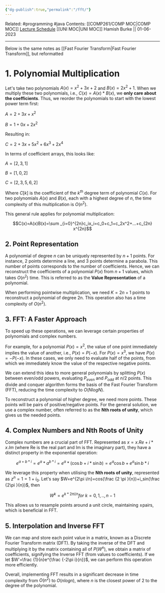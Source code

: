 ```yaml
---
{"dg-publish":true,"permalink":"/fft/"}
---
```


Related: #programming #java 
Contents: [[COMP261/COMP MOC\|COMP MOC]]
[Lecture Schedule](https://ecs.wgtn.ac.nz/Courses/COMP261_2023T1/LectureSchedule)
[[UNI MOC\|UNI MOC]]
Hamish Burke || 01-06-2023
***

Below is the same notes as [[Fast Fourier Transform\|Fast Fourier Transform]], but reformatted

# 1. Polynomial Multiplication

Let's take two polynomials $A(x) = x^2 + 3x +2$ and $B(x) = 2x^2+1$. When we multiply these two polynomials, i.e., $C(x)=A(x)*B(x)$, we **only care about the coefficients**. Thus, we reorder the polynomials to start with the lowest power term first:

$A=2+3x+x^2$

$B=1+0x+2x^2$

Resulting in:

$C=2+3x+5x^2+6x^3+2x^4$

In terms of coefficient arrays, this looks like:

$A=[2,3,1]$

$B=[1,0,2]$

$C=[2,3,5,6,2]$

Where $C[k]$ is the coefficient of the $k^{th}$ degree term of polynomial $C(x)$. For two polynomials $A(x)$ and $B(x)$, each with a highest degree of $n$, the time complexity of this multiplication is $O(n^2)$.

This general rule applies for polynomial multiplication:

$$C(x)=A(x)B(x)=\sum _{i=0}^{2n}​c_i​x_i=c_0​+c_1​+c_2​x^2+...+c_{2n}​x^{2n}$$

## 2. Point Representation

A polynomial of degree $n$ can be uniquely represented by $n+1$ points. For instance, 2 points determine a line, and 3 points determine a parabola. This number of points corresponds to the number of coefficients. Hence, we can reconstruct the coefficients of a polynomial $P(x)$ from $n+1$ values, which takes $O(n^2)$ time. This is referred to as the **Value Representation** of a polynomial.

When performing pointwise multiplication, we need $K=2n+1$ points to reconstruct a polynomial of degree 2n. This operation also has a time complexity of $O(n^2)$.

## 3. FFT: A Faster Approach

To speed up these operations, we can leverage certain properties of polynomials and complex numbers.

For example, for a polynomial $P(x)=x^2$, the value of one point immediately implies the value of another, i.e., $P(x)=P(-x)$. For $P(x)=x^3$, we have $P(x)=-P(-x)$. In these cases, we only need to evaluate half of the points, from which we immediately know the value of the respective negative points.

We can extend this idea to more general polynomials by splitting $P(x)$ between even/odd powers, evaluating $P_{even}$ and $P_{odd}$ at $n/2$ points. This divide and conquer algorithm forms the basis of the Fast Fourier Transform (FFT), reducing the time complexity to $O(NlogN)$.

To reconstruct a polynomial of higher degree, we need more points. These points will be pairs of positive/negative points. For the general solution, we use a complex number, often referred to as the **Nth roots of unity**, which gives us the needed points.

## 4. Complex Numbers and Nth Roots of Unity

Complex numbers are a crucial part of FFT. Represented as $x=x.Re+i*x.Im$ (where Re is the real part and Im is the imaginary part), they have a distinct property in the exponential operation:

$$e^{a+b*i}=e^a*a^{b*i}=e^a*(\cos b + i*\sin b) = e^a\cos b + e^a\sin b*i$$

We leverage this property when utilising the **Nth roots of unity**, represented as $z^n=1=1+i_0$. Let's say $W=e^{2\pi i/n}=cos(\frac {2 \pi }{n})+i_sin(\frac {2\pi }{n})$, then

$$W^k=e^{k*2\pi i/n} for \ k=0,1,..,n-1$$

This allows us to resample points around a unit circle, maintaining ±pairs, which is beneficial in FFT.

## 5. Interpolation and Inverse FFT

We can map and store each point value in a matrix, known as a Discrete Fourier Transform matrix (DFT). By taking the inverse of the DFT and multiplying it by the matrix containing all of $P(W^n)$, we obtain a matrix of coefficients, signifying the Inverse FFT (from values to coefficients). If we let $W'=\frac {1}{n}e^{\frac {-2\pi i}{n}}$, we can perform this operation more efficiently.

Overall, implementing FFT results in a significant decrease in time complexity from $O(n^2)$ to $O(nlogn)$, where $n$ is the closest power of 2 to the degree of the polynomial.
